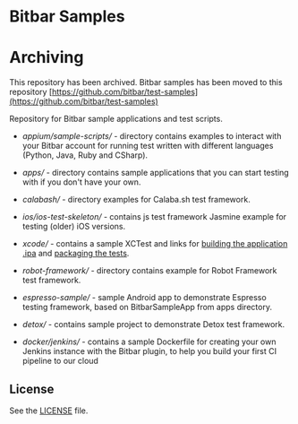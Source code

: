 # Bitbar Samples

# Archiving
This repository has been archived. Bitbar samples has been moved to this repository [https://github.com/bitbar/test-samples](https://github.com/bitbar/test-samples)

Repository for Bitbar sample applications and test scripts.

* *appium/sample-scripts/* - directory contains examples to interact with your
Bitbar account for running test written with different languages
(Python, Java, Ruby and CSharp).

* *apps/* - directory contains sample applications that you can start testing
with if you don't have your own.

* *calabash/* - directory examples for Calaba.sh test framework.

* *ios/ios-test-skeleton/* - contains js test framework Jasmine example
for testing (older) iOS versions.

* *xcode/* - contains a sample XCTest and links for [building the application .ipa](http://docs.bitbar.com/testing/xcode/ipa/) and [packaging the tests](http://docs.bitbar.com/testing/xcode/xctest/).

* *robot-framework/* - directory contains example for Robot Framework test framework.

* *espresso-sample/* - sample Android app to demonstrate Espresso testing framework, based on BitbarSampleApp from apps directory.

* *detox/* - contains sample project to demonstrate Detox test framework.

* *docker/jenkins/* - contains a sample Dockerfile for creating your own Jenkins instance with the Bitbar plugin, to help you build your first CI pipeline to our cloud

## License

See the [LICENSE](LICENSE) file.

